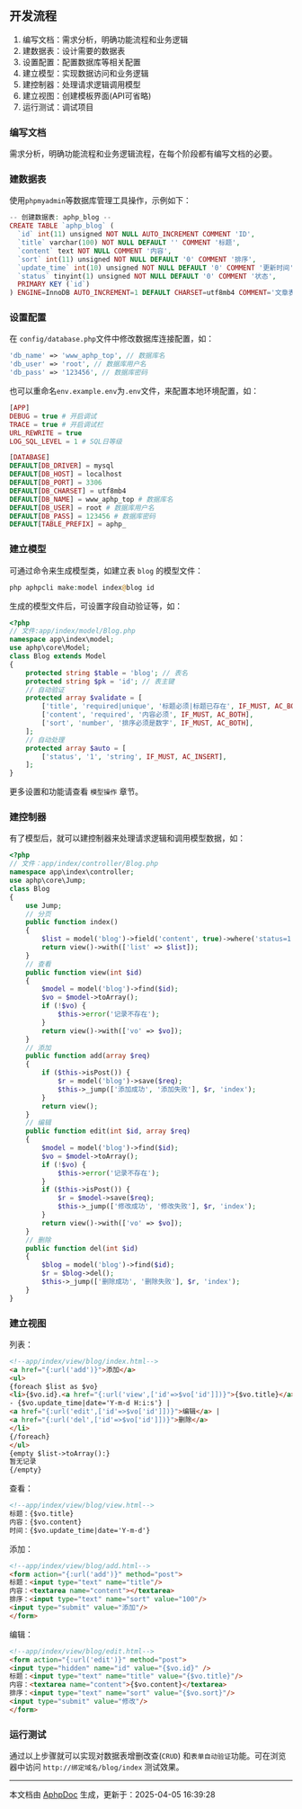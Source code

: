 ## 开发流程

1. 编写文档：需求分析，明确功能流程和业务逻辑
2. 建数据表：设计需要的数据表
3. 设置配置：配置数据库等相关配置
4. 建立模型：实现数据访问和业务逻辑
5. 建控制器：处理请求逻辑调用模型
6. 建立视图：创建模板界面(API可省略)
7. 运行测试：调试项目

### 编写文档

需求分析，明确功能流程和业务逻辑流程，在每个阶段都有编写文档的必要。

### 建数据表

使用`phpmyadmin`等数据库管理工具操作，示例如下：

```php
-- 创建数据表: aphp_blog --
CREATE TABLE `aphp_blog` (
  `id` int(11) unsigned NOT NULL AUTO_INCREMENT COMMENT 'ID',
  `title` varchar(100) NOT NULL DEFAULT '' COMMENT '标题',
  `content` text NOT NULL COMMENT '内容',
  `sort` int(11) unsigned NOT NULL DEFAULT '0' COMMENT '排序',
  `update_time` int(10) unsigned NOT NULL DEFAULT '0' COMMENT '更新时间',
  `status` tinyint(1) unsigned NOT NULL DEFAULT '0' COMMENT '状态',
  PRIMARY KEY (`id`)
) ENGINE=InnoDB AUTO_INCREMENT=1 DEFAULT CHARSET=utf8mb4 COMMENT='文章表';
```

### 设置配置

在 `config/database.php`文件中修改数据库连接配置，如：

```php
'db_name' => 'www_aphp_top', // 数据库名
'db_user' => 'root', // 数据库用户名
'db_pass' => '123456', // 数据库密码
```

也可以重命名`env.example.env`为`.env`文件，来配置本地环境配置，如：

```php
[APP]
DEBUG = true # 开启调试
TRACE = true # 开启调试栏
URL_REWRITE = true
LOG_SQL_LEVEL = 1 # SQL日等级

[DATABASE]
DEFAULT[DB_DRIVER] = mysql
DEFAULT[DB_HOST] = localhost
DEFAULT[DB_PORT] = 3306
DEFAULT[DB_CHARSET] = utf8mb4
DEFAULT[DB_NAME] = www_aphp_top # 数据库名
DEFAULT[DB_USER] = root # 数据库用户名
DEFAULT[DB_PASS] = 123456 # 数据库密码
DEFAULT[TABLE_PREFIX] = aphp_
```

###  建立模型

可通过命令来生成模型类，如建立表 `blog` 的模型文件：

```php
php aphpcli make:model index@blog id
```

生成的模型文件后，可设置字段自动验证等，如：

```php
<?php
// 文件:app/index/model/Blog.php
namespace app\index\model;
use aphp\core\Model;
class Blog extends Model
{
	protected string $table = 'blog'; // 表名
	protected string $pk = 'id'; // 表主键
	// 自动验证
	protected array $validate = [
        ['title', 'required|unique', '标题必须|标题已存在', IF_MUST, AC_BOTH],
        ['content', 'required', '内容必须', IF_MUST, AC_BOTH],
        ['sort', 'number', '排序必须是数字', IF_MUST, AC_BOTH],
    ];
	// 自动处理
    protected array $auto = [
        ['status', '1', 'string', IF_MUST, AC_INSERT],
    ];
}
```

更多设置和功能请查看 `模型操作` 章节。

### 建控制器

有了模型后，就可以建控制器来处理请求逻辑和调用模型数据，如：

```php
<?php
// 文件：app/index/controller/Blog.php
namespace app\index\controller;
use aphp\core\Jump;
class Blog
{
    use Jump;
    // 分页
    public function index()
    {
        $list = model('blog')->field('content', true)->where('status=1')->order('id DESC')->paginate(2);
        return view()->with(['list' => $list]);
    }
    // 查看
    public function view(int $id)
    {
        $model = model('blog')->find($id);
        $vo = $model->toArray();
        if (!$vo) {
            $this->error('记录不存在');
        }
        return view()->with(['vo' => $vo]);
    }
    // 添加
    public function add(array $req)
    {
        if ($this->isPost()) {
            $r = model('blog')->save($req);
            $this->_jump(['添加成功', '添加失败'], $r, 'index');
        }
        return view();
    }
    // 编辑
    public function edit(int $id, array $req)
    {
        $model = model('blog')->find($id);
        $vo = $model->toArray();
        if (!$vo) {
            $this->error('记录不存在');
        }
        if ($this->isPost()) {
            $r = $model->save($req);
            $this->_jump(['修改成功', '修改失败'], $r, 'index');
        }
        return view()->with(['vo' => $vo]);
    }
    // 删除
    public function del(int $id)
    {
        $blog = model('blog')->find($id);
        $r = $blog->del();
        $this->_jump(['删除成功', '删除失败'], $r, 'index');
    }
}
```

### 建立视图

列表：

```html
<!--app/index/view/blog/index.html-->
<a href="{:url('add')}">添加</a>
<ul>
{foreach $list as $vo}
<li>{$vo.id}.<a href="{:url('view',['id'=>$vo['id']])}">{$vo.title}</a>
- {$vo.update_time|date='Y-m-d H:i:s'} | 
<a href="{:url('edit',['id'=>$vo['id']])}">编辑</a> | 
<a href="{:url('del',['id'=>$vo['id']])}">删除</a>
</li>
{/foreach}
</ul>
{empty $list->toArray():}
暂无记录
{/empty}
```

查看：

```html
<!--app/index/view/blog/view.html-->
标题：{$vo.title}
内容：{$vo.content}
时间：{$vo.update_time|date='Y-m-d'}
```

添加：

```html
<!--app/index/view/blog/add.html-->
<form action="{:url('add')}" method="post">
标题：<input type="text" name="title"/>
内容：<textarea name="content"></textarea>
排序：<input type="text" name="sort" value="100"/>
<input type="submit" value="添加"/>
</form>
```

编辑：

```html
<!--app/index/view/blog/edit.html-->
<form action="{:url('edit')}" method="post">
<input type="hidden" name="id" value="{$vo.id}" />
标题：<input type="text" name="title" value="{$vo.title}"/>
内容：<textarea name="content">{$vo.content}</textarea>
排序：<input type="text" name="sort" value="{$vo.sort}"/>
<input type="submit" value="修改"/>
</form>
```

### 运行测试

通过以上步骤就可以实现对数据表增删改查(`CRUD`) 和`表单自动验证`功能。可在浏览器中访问  `http://绑定域名/blog/index` 测试效果。







---

本文档由 [AphpDoc](https://doc.aphp.top) 生成，更新于：2025-04-05 16:39:28